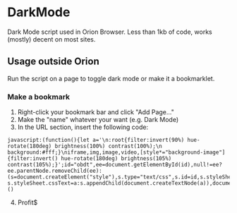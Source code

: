 # DarkMode

Dark Mode script used in Orion Browser. Less than 1kb of code, works (mostly) decent on most sites.

## Usage outside Orion

Run the script on a page to toggle dark mode or make it a bookmarklet.

### Make a bookmark

1. Right-click your bookmark bar and click "Add Page..."
2. Make the "name" whatever your want (e.g. Dark Mode)
3. In the URL section, insert the following code:

```javacript
javascript:(function(){let a='\n:root{filter:invert(90%) hue-rotate(180deg) brightness(100%) contrast(100%);\n    background:#fff;}\niframe,img,image,video,[style*="background-image"]{filter:invert() hue-rotate(180deg) brightness(105%) contrast(105%);}';id="obdt",ee=document.getElementById(id),null!=ee?ee.parentNode.removeChild(ee):(s=document.createElement("style"),s.type="text/css",s.id=id,s.styleSheet?s.styleSheet.cssText=a:s.appendChild(document.createTextNode(a)),document.head.appendChild(s));})()
```

4. Profit$